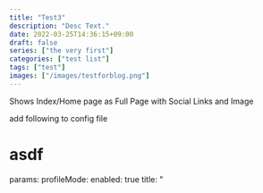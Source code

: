 ```yaml
---
title: "Test3"
description: "Desc Text."
date: 2022-03-25T14:36:15+09:00
draft: false
series: ["the very first"]
categories: ["test list"]
tags: ["test"]
images: ["/images/testforblog.png"]
---
```


Shows Index/Home page as Full Page with Social Links and Image

add following to config file

# asdf

params:
profileMode:
enabled: true
title: "<Title>" # optional default will be site title
subtitle: "This is subtitle"
imageUrl: "<image link>" # optional
imageTitle: "<title of image as alt>" # optional
imageWidth: 120 # custom size
imageHeight: 120 # custom size
buttons: - name: Archive
url: "/archive" - name: Github
url: "https://github.com/"

    socialIcons: # optional
        - name: "<platform>"
            url: "<link>"
        - name: "<platform 2>"
            url: "<link2>"

Search Page
PaperMod uses Fuse.js Basic for seach functionality

Add the following to site config, config.yml

outputs:
home: - HTML - RSS - JSON # is necessary
